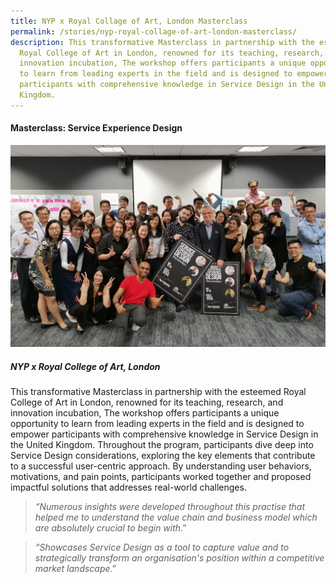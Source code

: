 ```yaml
---
title: NYP x Royal Collage of Art, London Masterclass
permalink: /stories/nyp-royal-collage-of-art-london-masterclass/
description: This transformative Masterclass in partnership with the esteemed
  Royal College of Art in London, renowned for its teaching, research, and
  innovation incubation, The workshop offers participants a unique opportunity
  to learn from leading experts in the field and is designed to empower
  participants with comprehensive knowledge in Service Design in the United
  Kingdom.
---
```

#### **Masterclass: Service Experience Design**

![](/images/Stories/stories_masterclass%20service%20experience%20design.jpg)

##### **NYP x Royal College of Art, London**

This transformative Masterclass in partnership with the esteemed Royal College of Art in London, renowned for its teaching, research, and innovation incubation, The workshop offers participants a unique opportunity to learn from leading experts in the field and is designed to empower participants with comprehensive knowledge in Service Design in the United Kingdom. Throughout the program, participants dive deep into Service Design considerations, exploring the key elements that contribute to a successful user-centric approach. By understanding user behaviors, motivations, and pain points, participants worked together and proposed impactful solutions that addresses real-world challenges.


> *“Numerous insights were developed throughout this practise that helped me to understand the value chain and business model which are absolutely crucial to begin with*.”

> *“Showcases Service Design as a tool to capture value and to strategically transform an organisation's position within a competitive market landscape*.”